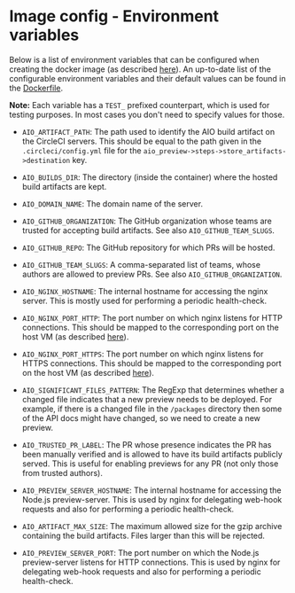 # Image config - Environment variables


Below is a list of environment variables that can be configured when creating the docker image (as
described [here](vm-setup--create-docker-image.md)). An up-to-date list of the configurable
environment variables and their default values can be found in the
[Dockerfile](../dockerbuild/Dockerfile).

**Note:**
Each variable has a `TEST_` prefixed counterpart, which is used for testing purposes. In most cases
you don't need to specify values for those.

- `AIO_ARTIFACT_PATH`:
  The path used to identify the AIO build artifact on the CircleCI servers. This should be equal to
  the path given in the `.circleci/config.yml` file for the
  `aio_preview->steps->store_artifacts->destination` key.

- `AIO_BUILDS_DIR`:
  The directory (inside the container) where the hosted build artifacts are kept.

- `AIO_DOMAIN_NAME`:
  The domain name of the server.

- `AIO_GITHUB_ORGANIZATION`:
  The GitHub organization whose teams are trusted for accepting build artifacts.
  See also `AIO_GITHUB_TEAM_SLUGS`.

- `AIO_GITHUB_REPO`:
  The GitHub repository for which PRs will be hosted.

- `AIO_GITHUB_TEAM_SLUGS`:
  A comma-separated list of teams, whose authors are allowed to preview PRs.
  See also `AIO_GITHUB_ORGANIZATION`.

- `AIO_NGINX_HOSTNAME`:
  The internal hostname for accessing the nginx server. This is mostly used for performing a
  periodic health-check.

- `AIO_NGINX_PORT_HTTP`:
  The port number on which nginx listens for HTTP connections. This should be mapped to the
  corresponding port on the host VM (as described [here](vm-setup--start-docker-container.md)).

- `AIO_NGINX_PORT_HTTPS`:
  The port number on which nginx listens for HTTPS connections. This should be mapped to the
  corresponding port on the host VM (as described [here](vm-setup--start-docker-container.md)).

- `AIO_SIGNIFICANT_FILES_PATTERN`:
  The RegExp that determines whether a changed file indicates that a new preview needs to
  be deployed. For example, if there is a changed file in the `/packages` directory then
  some of the API docs might have changed, so we need to create a new preview.

- `AIO_TRUSTED_PR_LABEL`:
  The PR whose presence indicates the PR has been manually verified and is allowed to have its
  build artifacts publicly served. This is useful for enabling previews for any PR (not only those
  from trusted authors).

- `AIO_PREVIEW_SERVER_HOSTNAME`:
  The internal hostname for accessing the Node.js preview-server. This is used by nginx for
  delegating web-hook requests and also for performing a periodic health-check.

- `AIO_ARTIFACT_MAX_SIZE`:
  The maximum allowed size for the gzip archive containing the build artifacts.
  Files larger than this will be rejected.

- `AIO_PREVIEW_SERVER_PORT`:
  The port number on which the Node.js preview-server listens for HTTP connections. This is used by
  nginx for delegating web-hook requests and also for performing a periodic health-check.
